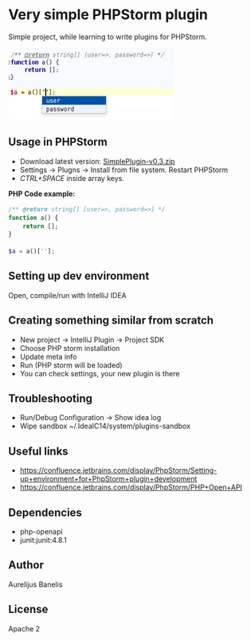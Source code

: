Very simple PHPStorm plugin
===========================

Simple project, while learning to write plugins for PHPStorm.

![Complete array keys by return description](res/exampleArrayCompletion.jpg)

Usage in PHPStorm
-----------------

* Download latest version: [SimplePlugin-v0.3.zip](http://aurelijus.banelis.lt/intellij/SimplePlugin-v0.3.zip)
* Settings -> Plugns -> Install from file system. Restart PHPStorm
* _CTRL+SPACE_ inside array keys.

**PHP Code example:**

```php
/** @return string[] [user=>, password=>] */
function a() {
    return [];
}

$a = a()[''];
```

Setting up dev environment
--------------------------

Open, compile/run with IntelliJ IDEA

Creating something similar from scratch
---------------------------------------

* New project -> IntelliJ Plugin -> Project SDK
 * Choose PHP storm installation
* Update meta info
* Run (PHP storm will be loaded)
 * You can check settings, your new plugin is there

Troubleshooting
---------------

* Run/Debug Configuration -> Show idea log 
* Wipe sandbox ~/.IdeaIC14/system/plugins-sandbox

Useful links
------------

* https://confluence.jetbrains.com/display/PhpStorm/Setting-up+environment+for+PhpStorm+plugin+development
* https://confluence.jetbrains.com/display/PhpStorm/PHP+Open+API

Dependencies
------------

* php-openapi
* junit:junit:4.8.1

Author
------
Aurelijus Banelis

License
-------
Apache 2

